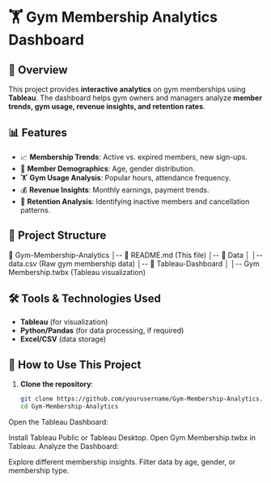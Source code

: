 # 🏋️ Gym Membership Analytics Dashboard

## 📌 Overview
This project provides **interactive analytics** on gym memberships using **Tableau**. The dashboard helps gym owners and managers analyze **member trends, gym usage, revenue insights, and retention rates**.

## 📊 Features
- 📈 **Membership Trends**: Active vs. expired members, new sign-ups.
- 👥 **Member Demographics**: Age, gender distribution.
- 🏋️ **Gym Usage Analysis**: Popular hours, attendance frequency.
- 💰 **Revenue Insights**: Monthly earnings, payment trends.
- 🔄 **Retention Analysis**: Identifying inactive members and cancellation patterns.

## 📂 Project Structure
📂 Gym-Membership-Analytics │-- 📄 README.md (This file) │-- 📂 Data │ │-- data.csv (Raw gym membership data) │-- 📂 Tableau-Dashboard │ │-- Gym Membership.twbx (Tableau visualization)


## 🛠️ Tools & Technologies Used
- **Tableau** (for visualization)
- **Python/Pandas** (for data processing, if required)
- **Excel/CSV** (data storage)

## 🚀 How to Use This Project
1. **Clone the repository**:
   ```bash
   git clone https://github.com/yourusername/Gym-Membership-Analytics.git
   cd Gym-Membership-Analytics

Open the Tableau Dashboard:

Install Tableau Public or Tableau Desktop.
Open Gym Membership.twbx in Tableau.
Analyze the Dashboard:

Explore different membership insights.
Filter data by age, gender, or membership type.
